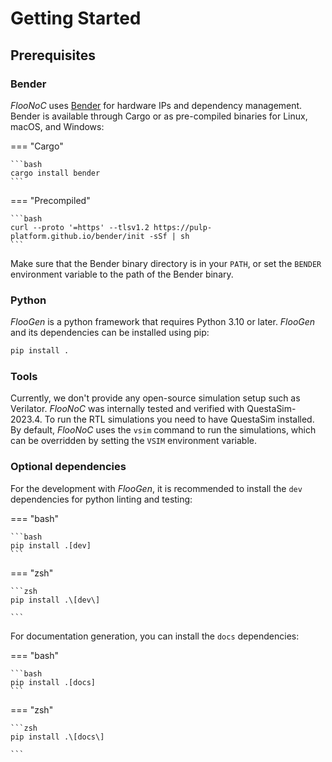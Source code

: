 # Getting Started

## Prerequisites

### Bender

_FlooNoC_ uses [Bender](https://github.com/pulp-platform/bender) for hardware IPs and dependency management. Bender is available through Cargo or as pre-compiled binaries for Linux, macOS, and Windows:

=== "Cargo"

    ```bash
    cargo install bender
    ```

=== "Precompiled"

    ```bash
    curl --proto '=https' --tlsv1.2 https://pulp-platform.github.io/bender/init -sSf | sh
    ```

Make sure that the Bender binary directory is in your `PATH`, or set the `BENDER` environment variable to the path of the Bender binary.

### Python

_FlooGen_ is a python framework that requires Python 3.10 or later. _FlooGen_ and its dependencies can be installed using pip:

```bash
pip install .
```

### Tools

Currently, we don't provide any open-source simulation setup such as Verilator. _FlooNoC_ was internally tested and verified with QuestaSim-2023.4. To run the RTL simulations you need to have QuestaSim installed. By default, _FlooNoC_ uses the `vsim` command to run the simulations, which can be overridden by setting the `VSIM` environment variable.

### Optional dependencies

For the development with _FlooGen_, it is recommended to install the `dev` dependencies for python linting and testing:

=== "bash"

    ```bash
    pip install .[dev]
    ```

=== "zsh"

    ```zsh
    pip install .\[dev\]

    ```
For documentation generation, you can install the `docs` dependencies:

=== "bash"

    ```bash
    pip install .[docs]
    ```

=== "zsh"

    ```zsh
    pip install .\[docs\]

    ```
